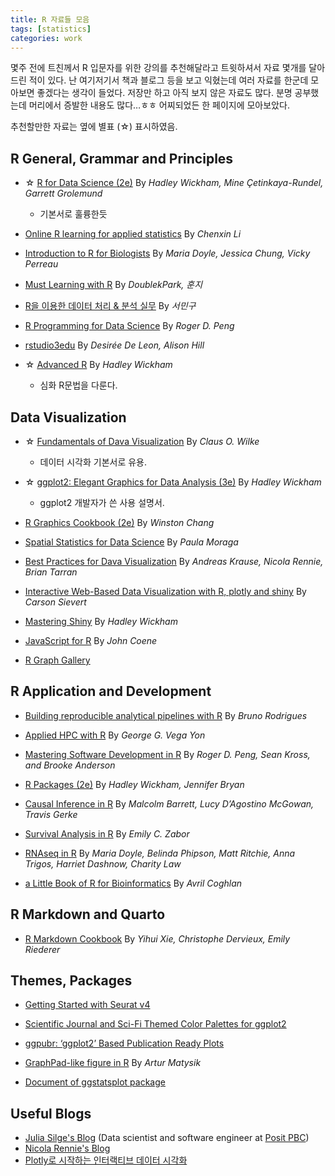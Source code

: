 ```yaml
---
title: R 자료들 모음
tags: [statistics]
categories: work
---
```

몇주 전에 트친께서 R 입문자를 위한 강의를 추천해달라고 트윗하셔서 자료 몇개를 달아드린 적이 있다. 난 여기저기서 책과 블로그 등을 보고 익혔는데 여러 자료를 한군데 
모아보면 좋겠다는 생각이 들었다. 저장만 하고 아직 보지 않은 자료도 많다. 분명 공부했는데 머리에서 증발한 내용도 많다…ㅎㅎ 어찌되었든 한 페이지에 모아보았다.

추천할만한 자료는 옆에 별표 (☆) 표시하였음.

## R General, Grammar and Principles

- ☆ [R for Data Science (2e)](https://r4ds.hadley.nz/)
By *Hadley Wickham, Mine Çetinkaya-Rundel, Garrett Grolemund*
    - 기본서로 훌륭한듯


- [Online R learning for applied statistics](https://github.com/cxli233/Online_R_learning?tab=readme-ov-file)
By *Chenxin Li*

- [Introduction to R for Biologists](https://melbournebioinformatics.github.io/r-intro-biologists/intro_r_biologists.html)
By *Maria Doyle, Jessica Chung, Vicky Perreau*

- [Must Learning with R](https://wikidocs.net/book/4315)
By *DoublekPark, 훈지*

- [R을 이용한 데이터 처리 & 분석 실무](https://thebook.io/006723/)
By *서민구*

- [R Programming for Data Science](https://bookdown.org/rdpeng/rprogdatascience/)
By *Roger D. Peng*

- [rstudio3edu](https://rstudio4edu.github.io/rstudio4edu-book/)
By *Desirée De Leon, Alison Hill*

- ☆ [Advanced R](http://adv-r.had.co.nz/)
By *Hadley Wickham*
    - 심화 R문법을 다룬다.

## Data Visualization

- ☆ [Fundamentals of Dava Visualization](https://clauswilke.com/dataviz/) 
By *Claus O. Wilke*
    - 데이터 시각화 기본서로 유용.


- ☆ [ggplot2: Elegant Graphics for Data Analysis (3e)](https://ggplot2-book.org/)
By *Hadley Wickham*
    - ggplot2 개발자가 쓴 사용 설명서.

- [R Graphics Cookbook (2e)](https://r-graphics.org/)
By _Winston Chang_

- [Spatial Statistics for Data Science](https://www.paulamoraga.com/book-spatial/index.html)
By *Paula Moraga*

- [Best Practices for Dava Visualization](https://royal-statistical-society.github.io/datavisguide/)
By *Andreas Krause, Nicola Rennie, Brian Tarran*

- [Interactive Web-Based Data Visualization with R, plotly and shiny](https://plotly-r.com/)
By *Carson Sievert*

- [Mastering Shiny](https://mastering-shiny.org/index.html)
By *Hadley Wickham*

- [JavaScript for R](https://book.javascript-for-r.com/)
By *John Coene*

- [R Graph Gallery](https://r-graph-gallery.com/)

## R Application and Development

- [Building reproducible analytical pipelines with R](https://raps-with-r.dev/)
By *Bruno Rodrigues*

- [Applied HPC with R](https://book-hpc.ggvy.cl/)
By *George G. Vega Yon*

- [Mastering Software Development in R](https://bookdown.org/rdpeng/RProgDA/)
By *Roger D. Peng, Sean Kross, and Brooke Anderson*

- [R Packages (2e)](https://r-pkgs.org/)
By *Hadley Wickham, Jennifer Bryan*

- [Causal Inference in R](https://www.r-causal.org/)
By *Malcolm Barrett, Lucy D’Agostino McGowan, Travis Gerke*

- [Survival Analysis in R](https://www.emilyzabor.com/tutorials/survival_analysis_in_r_tutorial.html)
By *Emily C. Zabor*

- [RNAseq in R](https://bioinformatics-core-shared-training.github.io/RNAseq-R/)
By *Maria Doyle, Belinda Phipson, Matt Ritchie, Anna Trigos, Harriet Dashnow, Charity Law*

- [a Little Book of R for Bioinformatics](https://a-little-book-of-r-for-bioinformatics.readthedocs.io/en/latest/)
By *Avril Coghlan*

## R Markdown and Quarto

- [R Markdown Cookbook](https://bookdown.org/yihui/rmarkdown-cookbook/)
By *Yihui Xie, Christophe Dervieux, Emily Riederer*

## Themes, Packages

- [Getting Started with Seurat v4](https://satijalab.org/seurat/articles/get_started.html)

- [Scientific Journal and Sci-Fi Themed Color Palettes for ggplot2](https://cran.r-project.org/web/packages/ggsci/vignettes/ggsci.html)

- [ggpubr: ‘ggplot2’ Based Publication Ready Plots](https://rpkgs.datanovia.com/ggpubr/index.html)

- [GraphPad-like figure in R](https://rpubs.com/artur_matysik/graphpad_01)
By *Artur Matysik*

- [Document of ggstatsplot package](https://www.rdocumentation.org/packages/ggstatsplot/versions/0.9.1)

## Useful Blogs

- [Julia Silge's Blog](https://juliasilge.com/blog/) (Data scientist and software engineer at [Posit PBC](https://posit.co/))
- [Nicola Rennie's Blog](https://nrennie.rbind.io/)
- [Plotly로 시작하는 인터랙티브 데이터 시각화](https://2stndard.tistory.com/)
